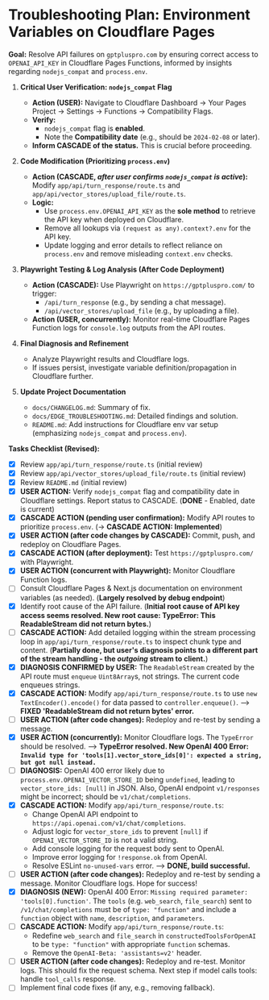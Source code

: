 # Troubleshooting Plan: Environment Variables on Cloudflare Pages

**Goal:** Resolve API failures on `gptpluspro.com` by ensuring correct access to `OPENAI_API_KEY` in Cloudflare Pages Functions, informed by insights regarding `nodejs_compat` and `process.env`.

1.  **Critical User Verification: `nodejs_compat` Flag**
    *   **Action (USER):** Navigate to Cloudflare Dashboard -> Your Pages Project -> Settings -> Functions -> Compatibility Flags.
    *   **Verify:** 
        *   `nodejs_compat` flag is **enabled**.
        *   Note the **Compatibility date** (e.g., should be `2024-02-08` or later).
    *   **Inform CASCADE of the status.** This is crucial before proceeding.

2.  **Code Modification (Prioritizing `process.env`)**
    *   **Action (CASCADE, *after user confirms `nodejs_compat` is active*):** Modify `app/api/turn_response/route.ts` and `app/api/vector_stores/upload_file/route.ts`.
    *   **Logic:**
        *   Use `process.env.OPENAI_API_KEY` as the **sole method** to retrieve the API key when deployed on Cloudflare.
        *   Remove all lookups via `(request as any).context?.env` for the API key.
        *   Update logging and error details to reflect reliance on `process.env` and remove misleading `context.env` checks.

3.  **Playwright Testing & Log Analysis (After Code Deployment)**
    *   **Action (CASCADE):** Use Playwright on `https://gptpluspro.com/` to trigger:
        *   `/api/turn_response` (e.g., by sending a chat message).
        *   `/api/vector_stores/upload_file` (e.g., by uploading a file).
    *   **Action (USER, concurrently):** Monitor real-time Cloudflare Pages Function logs for `console.log` outputs from the API routes.

4.  **Final Diagnosis and Refinement**
    *   Analyze Playwright results and Cloudflare logs.
    *   If issues persist, investigate variable definition/propagation in Cloudflare further.

5.  **Update Project Documentation**
    *   `docs/CHANGELOG.md`: Summary of fix.
    *   `docs/EDGE_TROUBLESHOOTING.md`: Detailed findings and solution.
    *   `README.md`: Add instructions for Cloudflare env var setup (emphasizing `nodejs_compat` and `process.env`).

**Tasks Checklist (Revised):**

- [x] Review `app/api/turn_response/route.ts` (initial review)
- [x] Review `app/api/vector_stores/upload_file/route.ts` (initial review)
- [x] Review `README.md` (initial review)
- [x] **USER ACTION:** Verify `nodejs_compat` flag and compatibility date in Cloudflare settings. Report status to CASCADE. (**DONE** - Enabled, date is current)
- [x] **CASCADE ACTION (pending user confirmation):** Modify API routes to prioritize `process.env`. (-> **CASCADE ACTION: Implemented**)
- [x] **USER ACTION (after code changes by CASCADE):** Commit, push, and redeploy on Cloudflare Pages.
- [x] **CASCADE ACTION (after deployment):** Test `https://gptpluspro.com/` with Playwright.
- [x] **USER ACTION (concurrent with Playwright):** Monitor Cloudflare Function logs.
- [ ] Consult Cloudflare Pages & Next.js documentation on environment variables (as needed). (**Largely resolved by debug endpoint**) 
- [x] Identify root cause of the API failure. (**Initial root cause of API key access seems resolved. New root cause: TypeError: This ReadableStream did not return bytes.**)
- [ ] **CASCADE ACTION:** Add detailed logging within the stream processing loop in `app/api/turn_response/route.ts` to inspect chunk type and content. (**Partially done, but user's diagnosis points to a different part of the stream handling - the *outgoing* stream to client.**)
- [x] **DIAGNOSIS CONFIRMED by USER:** The `ReadableStream` created by the API route must `enqueue` `Uint8Array`s, not strings. The current code enqueues strings.
- [x] **CASCADE ACTION:** Modify `app/api/turn_response/route.ts` to use `new TextEncoder().encode()` for data passed to `controller.enqueue()`. --> **FIXED 'ReadableStream did not return bytes' error.**
- [ ] **USER ACTION (after code changes):** Redeploy and re-test by sending a message.
- [x] **USER ACTION (concurrently):** Monitor Cloudflare logs. The `TypeError` should be resolved. --> **TypeError resolved. New OpenAI 400 Error: `Invalid type for 'tools[1].vector_store_ids[0]': expected a string, but got null instead.`**
- [ ] **DIAGNOSIS:** OpenAI 400 error likely due to `process.env.OPENAI_VECTOR_STORE_ID` being `undefined`, leading to `vector_store_ids: [null]` in JSON. Also, OpenAI endpoint `v1/responses` might be incorrect; should be `v1/chat/completions`.
- [x] **CASCADE ACTION:** Modify `app/api/turn_response/route.ts`:
    - Change OpenAI API endpoint to `https://api.openai.com/v1/chat/completions`.
    - Adjust logic for `vector_store_ids` to prevent `[null]` if `OPENAI_VECTOR_STORE_ID` is not a valid string.
    - Add console logging for the request body sent to OpenAI.
    - Improve error logging for `!response.ok` from OpenAI.
    - Resolve ESLint `no-unused-vars` error. --> **DONE, build successful.**
- [ ] **USER ACTION (after code changes):** Redeploy and re-test by sending a message. Monitor Cloudflare logs. Hope for success!
- [x] **DIAGNOSIS (NEW):** OpenAI 400 Error: `Missing required parameter: 'tools[0].function'`. The `tools` (e.g. `web_search`, `file_search`) sent to `/v1/chat/completions` must be of `type: "function"` and include a `function` object with `name`, `description`, and `parameters`.
- [ ] **CASCADE ACTION:** Modify `app/api/turn_response/route.ts`:
    - Redefine `web_search` and `file_search` in `constructedToolsForOpenAI` to be `type: "function"` with appropriate `function` schemas.
    - Remove the `OpenAI-Beta: 'assistants=v2'` header.
- [ ] **USER ACTION (after code changes):** Redeploy and re-test. Monitor logs. This should fix the request schema. Next step if model calls tools: handle `tool_calls` response.
- [ ] Implement final code fixes (if any, e.g., removing fallback).
